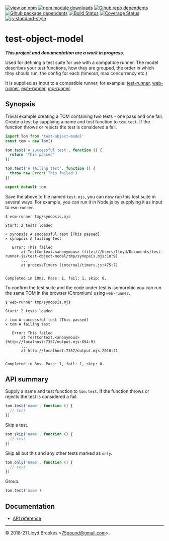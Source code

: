 [![view on npm](https://badgen.net/npm/v/test-object-model)](https://www.npmjs.org/package/test-object-model)
[![npm module downloads](https://badgen.net/npm/dt/test-object-model)](https://www.npmjs.org/package/test-object-model)
[![Gihub repo dependents](https://badgen.net/github/dependents-repo/test-runner-js/test-object-model)](https://github.com/test-runner-js/test-object-model/network/dependents?dependent_type=REPOSITORY)
[![Gihub package dependents](https://badgen.net/github/dependents-pkg/test-runner-js/test-object-model)](https://github.com/test-runner-js/test-object-model/network/dependents?dependent_type=PACKAGE)
[![Build Status](https://travis-ci.org/test-runner-js/test-object-model.svg?branch=master)](https://travis-ci.org/test-runner-js/test-object-model)
[![Coverage Status](https://coveralls.io/repos/github/test-runner-js/test-object-model/badge.svg)](https://coveralls.io/github/test-runner-js/test-object-model)
[![js-standard-style](https://img.shields.io/badge/code%20style-standard-brightgreen.svg)](https://github.com/feross/standard)

# test-object-model

***This project and documentation are a work in progress***.

Used for defining a test suite for use with a compatible runner. The model describes your test functions, how they are grouped, the order in which they should run, the config for each (timeout, max concurrency etc.)

It is supplied as input to a compatible runner, for example: [test-runner](https://github.com/test-runner-js/cli), [web-runner](https://github.com/test-runner-js/web-runner), [esm-runner](https://github.com/test-runner-js/esm-runner), [mc-runner](https://github.com/test-runner-js/mc-runner).

## Synopsis

Trivial example creating a TOM containing two tests - one pass and one fail. Create a test by supplying a name and test function to `tom.test`. If the function throws or rejects the test is considered a fail.

```js
import Tom from 'test-object-model'
const tom = new Tom()

tom.test('A successful test', function () {
  return 'This passed'
})

tom.test('A failing test', function () {
  throw new Error('This failed')
})

export default tom
```

Save the above to file named `test.mjs`, you can now run this test suite in several ways. For example, you can run it in Node.js by supplying it as input to `esm-runner`.

```
$ esm-runner tmp/synopsis.mjs

Start: 2 tests loaded

✓ synopsis A successful test [This passed]
⨯ synopsis A failing test

   Error: This failed
       at TestContext.<anonymous> (file:///Users/lloyd/Documents/test-runner-js/test-object-model/tmp/synopsis.mjs:10:9)
       ...
       at processTimers (internal/timers.js:475:7)


Completed in 10ms. Pass: 1, fail: 1, skip: 0.
```

To confirm the test suite and the code under test is isomorphic you can run the same TOM in the browser (Chromium) using `web-runner`.

```
$ web-runner tmp/synopsis.mjs

Start: 2 tests loaded

✓ tom A successful test [This passed]
⨯ tom A failing test

   Error: This failed
       at TestContext.<anonymous> (http://localhost:7357/output.mjs:894:9)
       ...
       at http://localhost:7357/output.mjs:2016:21


Completed in 8ms. Pass: 1, fail: 1, skip: 0.
```

## API summary

Supply a name and test function to `tom.test`. If the function throws or rejects the test is considered a fail.

```js
tom.test('name', function () {
  // test
})
```

Skip a test.

```js
tom.skip('name', function () {
  // test
})
```

Skip all but this and any other tests marked as `only`.

```js
tom.only('name', function () {
  // test
})
```

Group.

```js
tom.test('name')
```

## Documentation

* [API reference](https://github.com/test-runner-js/test-object-model/blob/master/docs/API.md)

* * *

&copy; 2018-21 Lloyd Brookes \<75pound@gmail.com\>.
